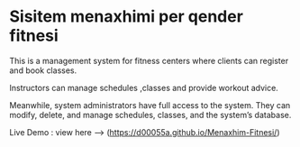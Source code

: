 # Sisitem menaxhimi per qender fitnesi

This is a management system for fitness centers where clients can register and book classes. 

Instructors can manage schedules ,classes and provide workout advice. 

Meanwhile, system administrators have full access to the system. They can modify, delete, and manage schedules, classes, and the system’s database.


Live Demo : view here --> (https://d00055a.github.io/Menaxhim-Fitnesi/) 
